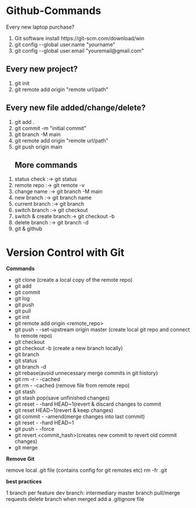 # Github-Commands
Every new laptop purchase?
<ol>
<li> Git software install https://git-scm.com/download/win</li>
<li> git config --global user.name "yourname"</li>
<li> git config --global user.email "youremail@gmail.com"</li>
</ol>

## Every new project?
<ol>
  <li> git init</li>
  <li> git remote add origin "remote url/path"</li>

</ol>

## Every new file added/change/delete?
<ol>
  <li> git add . </li>
  <li> git commit -m "initial commit"</li>
    <li> git branch -M main</li>
   <li> git remote add origin "remote url/path"</li>
  <li> git push origin main</li>
</ol>

<ol>
<h2>More commands</h2>
<li>status check        :-> git status</li>
<li>remote repo         :-> git remote -v</li>
<li>change name         :-> git branch -M main</li>
<li>new branch          :-> git branch name <main></li>
<li>current branch      :-> git branch</li>
<li>switch branch       :-> git checkout <name></li>
<li>switch & create branch:-> git checkout -b <name></li>
<li>delete branch       :-> git branch -d <name></li>
<li>git & github</li>
</ol>

# **Version Control with Git**

**Commands**

- git clone (create a local copy of the remote repo)
- git add
- git commit
- git log
- git push
- git pull
- git init
- git remote add origin <remote_repo>
- git push - -set-upstream origin master (create local git repo and connect to remote repo)
- git checkout
- git checkout -b (create a new branch locally)
- git branch
- git status
- git branch -d
- git rebase(avoid unnecessary merge commits in git history)
- git rm -r - -cached
- git rm - -cached (remove file from remote repo)
- git stash
- git stash pop(save unfinished changes)
- git reset - -hard HEAD~1(revert & discard changes to commit
- git reset HEAD~1(revert & keep changes)
- git commit - -amend(merge changes into last commit)
- git reset - -hard HEAD~1
- git push - -force
- git revert <commit_hash>(creates new commit to revert old commit changes)
- git merge

**Remove Git**

remove local .git file (contains config for git remotes etc) rm -fr .git

**best practices**

1 branch per feature dev branch: intermediary master branch pull/merge requests delete branch when merged add a .gitignore file

